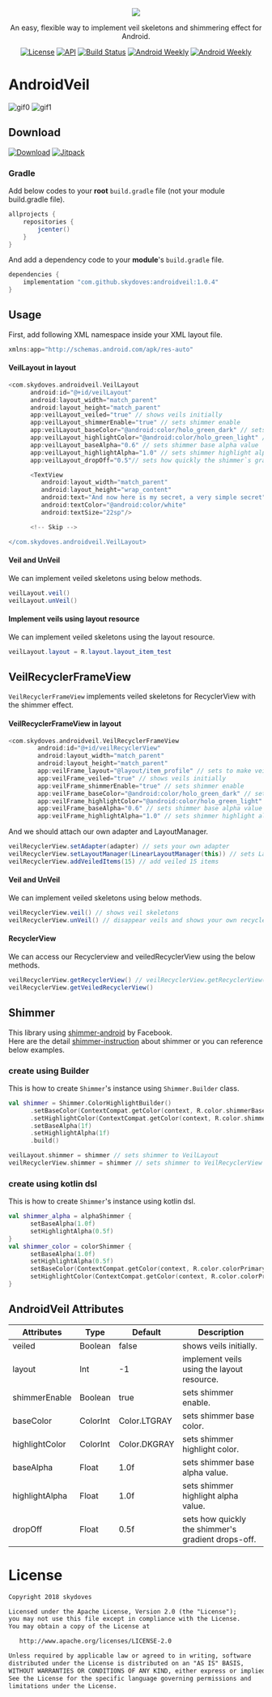 <p align="center">
<img src="https://user-images.githubusercontent.com/24237865/50557081-fdd3a300-0d24-11e9-82e3-6ddad326cd40.png"/>
</p>
<p align="center">
An easy, flexible way to implement veil skeletons and shimmering effect for Android.
</p>

<p align="center">
  <a href="https://opensource.org/licenses/Apache-2.0"><img alt="License" src="https://img.shields.io/badge/License-Apache%202.0-blue.svg"/></a>
  <a href="https://android-arsenal.com/api?level=15"><img alt="API" src="https://img.shields.io/badge/API-15%2B-brightgreen.svg?style=flat"/></a>
  <a href="https://travis-ci.org/skydoves/AndroidVeil"><img alt="Build Status" src="https://travis-ci.org/skydoves/AndroidVeil.svg?branch=master"/></a>
  <a href="https://androidweekly.net/issues/issue-334"><img alt="Android Weekly" src="https://img.shields.io/badge/Android%20Weekly-%23334-orange.svg"/></a>
    <a href="https://skydoves.github.io/libraries/androidveil/javadoc/androidveil/index.html"><img alt="Android Weekly" src="https://img.shields.io/badge/Javadoc-AndroidVeil-yellow.svg"/></a>
</p>


# AndroidVeil
![gif0](https://user-images.githubusercontent.com/24237865/47777293-c736d780-dd37-11e8-9107-5242746a7b8c.gif)
![gif1](https://user-images.githubusercontent.com/24237865/47781860-1aae2300-dd42-11e8-8c5c-a2417b03b74d.gif)

## Download
[![Download](https://api.bintray.com/packages/devmagician/maven/androidveil/images/download.svg)](https://bintray.com/devmagician/maven/androidveil/_latestVersion)
[![Jitpack](https://jitpack.io/v/skydoves/AndroidVeil.svg)](https://jitpack.io/#skydoves/AndroidVeil)
### Gradle
Add below codes to your **root** `build.gradle` file (not your module build.gradle file).
```gradle
allprojects {
    repositories {
        jcenter()
    }
}
```

And add a dependency code to your **module**'s `build.gradle` file.
```gradle
dependencies {
    implementation "com.github.skydoves:androidveil:1.0.4"
}
```

## Usage
First, add following XML namespace inside your XML layout file.

```gradle
xmlns:app="http://schemas.android.com/apk/res-auto"
```

#### VeilLayout in layout

```gradle
<com.skydoves.androidveil.VeilLayout
      android:id="@+id/veilLayout"
      android:layout_width="match_parent"
      android:layout_height="match_parent"
      app:veilLayout_veiled="true" // shows veils initially
      app:veilLayout_shimmerEnable="true" // sets shimmer enable
      app:veilLayout_baseColor="@android:color/holo_green_dark" // sets shimmer base color
      app:veilLayout_highlightColor="@android:color/holo_green_light" // sets shimmer highlight color
      app:veilLayout_baseAlpha="0.6" // sets shimmer base alpha value
      app:veilLayout_highlightAlpha="1.0" // sets shimmer highlight alpha value
      app:veilLayout_dropOff="0.5"// sets how quickly the shimmer`s gradient drops-off.>

      <TextView
         android:layout_width="match_parent"
         android:layout_height="wrap_content"
         android:text="And now here is my secret, a very simple secret"
         android:textColor="@android:color/white"
         android:textSize="22sp"/>

      <!-- Skip -->    

</com.skydoves.androidveil.VeilLayout>
```
#### Veil and UnVeil
We can implement veiled skeletons using below methods.

```java
veilLayout.veil()
veilLayout.unVeil()
```

#### Implement veils using layout resource
We can implement veiled skeletons using the layout resource.

```java
veilLayout.layout = R.layout.layout_item_test
```

## VeilRecyclerFrameView
`VeilRecyclerFrameView` implements veiled skeletons for RecyclerView with the shimmer effect.

#### VeilRecyclerFrameView in layout

```gradle
<com.skydoves.androidveil.VeilRecyclerFrameView
        android:id="@+id/veilRecyclerView"
        android:layout_width="match_parent"
        android:layout_height="match_parent"
        app:veilFrame_layout="@layout/item_profile" // sets to make veiling target layout
        app:veilFrame_veiled="true" // shows veils initially
        app:veilFrame_shimmerEnable="true" // sets shimmer enable
        app:veilFrame_baseColor="@android:color/holo_green_dark" // sets shimmer base color
        app:veilFrame_highlightColor="@android:color/holo_green_light" // sets shimmer highlight color
        app:veilFrame_baseAlpha="0.6" // sets shimmer base alpha value
        app:veilFrame_highlightAlpha="1.0" // sets shimmer highlight alpha value />
```

And we should attach our own adapter and LayoutManager.
```java
veilRecyclerView.setAdapter(adapter) // sets your own adapter
veilRecyclerView.setLayoutManager(LinearLayoutManager(this)) // sets LayoutManager
veilRecyclerView.addVeiledItems(15) // add veiled 15 items
```

#### Veil and UnVeil
We can implement veiled skeletons using below methods.

```java
veilRecyclerView.veil() // shows veil skeletons
veilRecyclerView.unVeil() // disappear veils and shows your own recyclerView
```

#### RecyclerView
We can access our Recyclerview and veiledRecyclerView using the  below methods.
```java
veilRecyclerView.getRecyclerView() // veilRecyclerView.getRecyclerView().setHasFixedSize(true)
veilRecyclerView.getVeiledRecyclerView()
```

## Shimmer
This library using [shimmer-android](https://github.com/facebook/shimmer-android) by Facebook.<br>
Here are the detail [shimmer-instruction](http://facebook.github.io/shimmer-android/) about shimmer or you can reference below examples.

### create using Builder
This is how to create `Shimmer`'s instance using `Shimmer.Builder` class.
```kotlin
val shimmer = Shimmer.ColorHighlightBuilder()
      .setBaseColor(ContextCompat.getColor(context, R.color.shimmerBase0))
      .setHighlightColor(ContextCompat.getColor(context, R.color.shimmerHighlight0))
      .setBaseAlpha(1f)
      .setHighlightAlpha(1f)
      .build()

veilLayout.shimmer = shimmer // sets shimmer to VeilLayout
veilRecyclerView.shimmer = shimmer // sets shimmer to VeilRecyclerView
```

### create using kotlin dsl
This is how to create `Shimmer`'s instance using kotlin dsl.
```kotlin
val shimmer_alpha = alphaShimmer {
      setBaseAlpha(1.0f)
      setHighlightAlpha(0.5f)
}
val shimmer_color = colorShimmer {
      setBaseAlpha(1.0f)
      setHighlightAlpha(0.5f)
      setBaseColor(ContextCompat.getColor(context, R.color.colorPrimary))
      setHighlightColor(ContextCompat.getColor(context, R.color.colorPrimaryDark))
}
```

## AndroidVeil Attributes
Attributes | Type | Default | Description
--- | --- | --- | ---
veiled | Boolean | false | shows veils initially.
layout | Int | -1 | implement veils using the layout resource.
shimmerEnable | Boolean | true | sets shimmer enable.
baseColor | ColorInt | Color.LTGRAY | sets shimmer base color.
highlightColor | ColorInt | Color.DKGRAY | sets shimmer highlight color.
baseAlpha | Float | 1.0f | sets shimmer base alpha value.
highlightAlpha | Float | 1.0f | sets shimmer highlight alpha value.
dropOff | Float | 0.5f | sets how quickly the shimmer's gradient drops-off.

# License
```xml
Copyright 2018 skydoves

Licensed under the Apache License, Version 2.0 (the "License");
you may not use this file except in compliance with the License.
You may obtain a copy of the License at

   http://www.apache.org/licenses/LICENSE-2.0

Unless required by applicable law or agreed to in writing, software
distributed under the License is distributed on an "AS IS" BASIS,
WITHOUT WARRANTIES OR CONDITIONS OF ANY KIND, either express or implied.
See the License for the specific language governing permissions and
limitations under the License.
```
